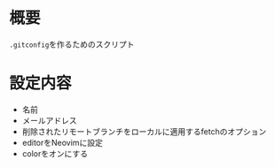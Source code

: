 # 概要

`.gitconfig`を作るためのスクリプト

# 設定内容

* 名前
* メールアドレス
* 削除されたリモートブランチをローカルに適用するfetchのオプション
* editorをNeovimに設定
* colorをオンにする

